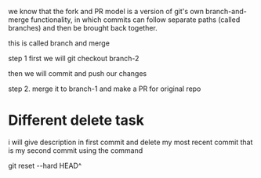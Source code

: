 we know that the fork and PR model is a version of git's own branch-and-merge functionality, in which commits can follow separate paths (called branches) and then be brought back together.

this is called branch and merge

step 1  first we will git checkout branch-2 

then we will commit and push our changes 

step 2. merge it to branch-1 and make a PR for original repo  

# Different delete task

i will give description in first commit and delete my most recent commit that is my second commit using the command 

git reset --hard HEAD^